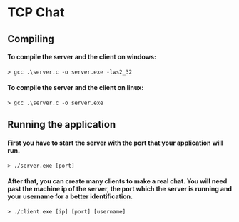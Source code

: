 # TCP Chat
## Compiling

#### To compile the server and the client on windows:
	> gcc .\server.c -o server.exe -lws2_32

#### To compile the server and the client on linux:
	> gcc .\server.c -o server.exe

## Running the application

#### First you have to start the server with the port that your application will run.
    > ./server.exe [port]
#### After that, you can create many clients to make a real chat. You will need past the machine ip of the server, the port which the server is running and your username for a better identification.
    > ./client.exe [ip] [port] [username]

